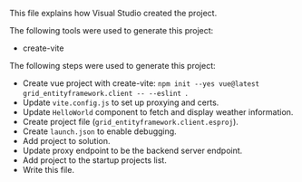 This file explains how Visual Studio created the project.

The following tools were used to generate this project:
- create-vite

The following steps were used to generate this project:
- Create vue project with create-vite: `npm init --yes vue@latest grid_entityframework.client -- --eslint `.
- Update `vite.config.js` to set up proxying and certs.
- Update `HelloWorld` component to fetch and display weather information.
- Create project file (`grid_entityframework.client.esproj`).
- Create `launch.json` to enable debugging.
- Add project to solution.
- Update proxy endpoint to be the backend server endpoint.
- Add project to the startup projects list.
- Write this file.
